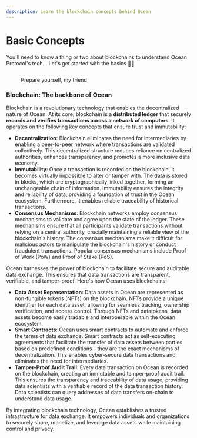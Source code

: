 ```yaml
---
description: Learn the blockchain concepts behind Ocean
---
```


# Basic Concepts

You'll need to know a thing or two about blockchains to understand Ocean Protocol's tech... Let's get started with the basics 🧑‍🏫

<figure><img src="../.gitbook/assets/gif/drew-barrymore-notes.gif" alt=""><figcaption><p>Prepare yourself, my friend</p></figcaption></figure>

### Blockchain: The backbone of Ocean

Blockchain is a revolutionary technology that enables the decentralized nature of Ocean. At its core, blockchain is a **distributed ledger** that securely **records and verifies transactions across a network of computers**. It operates on the following key concepts that ensure trust and immutability:

* **Decentralization**: Blockchain eliminates the need for intermediaries by enabling a peer-to-peer network where transactions are validated collectively. This decentralized structure reduces reliance on centralized authorities, enhances transparency, and promotes a more inclusive data economy.
* **Immutability**: Once a transaction is recorded on the blockchain, it becomes virtually impossible to alter or tamper with. The data is stored in blocks, which are cryptographically linked together, forming an unchangeable chain of information. Immutability ensures the integrity and reliability of data, providing a foundation of trust in the Ocean ecosystem. Furthermore, it enables reliable traceability of historical transactions.
* **Consensus Mechanisms**: Blockchain networks employ consensus mechanisms to validate and agree upon the state of the ledger. These mechanisms ensure that all participants validate transactions without relying on a central authority, crucially maintaining a reliable view of the blockchain's history. The consensus mechanisms make it difficult for malicious actors to manipulate the blockchain's history or conduct fraudulent transactions. Popular consensus mechanisms include Proof of Work (PoW) and Proof of Stake (PoS).

Ocean harnesses the power of blockchain to facilitate secure and auditable data exchange. This ensures that data transactions are transparent, verifiable, and tamper-proof. Here's how Ocean uses blockchains:

* **Data Asset Representation**: Data assets in Ocean are represented as non-fungible tokens (NFTs) on the blockchain. NFTs provide a unique identifier for each data asset, allowing for seamless tracking, ownership verification, and access control. Through NFTs and datatokens, data assets become easily tradable and interoperable within the Ocean ecosystem.
* **Smart Contracts**: Ocean uses smart contracts to automate and enforce the terms of data exchange. Smart contracts act as self-executing agreements that facilitate the transfer of data assets between parties based on predefined conditions - they are the exact mechanisms of decentralization. This enables cyber-secure data transactions and eliminates the need for intermediaries.
* **Tamper-Proof Audit Trail**: Every data transaction on Ocean is recorded on the blockchain, creating an immutable and tamper-proof audit trail. This ensures the transparency and traceability of data usage, providing data scientists with a verifiable record of the data transaction history. Data scientists can query addresses of data transfers on-chain to understand data usage.

By integrating blockchain technology, Ocean establishes a trusted infrastructure for data exchange. It empowers individuals and organizations to securely share, monetize, and leverage data assets while maintaining control and privacy.
